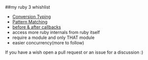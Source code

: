 ##my ruby 3 whishlist

- [Conversion Typing](https://github.com/doodzik/rubysierung)
- [Pattern Matching](https://github.com/doodzik/defp)
- [before & after callbacks](https://github.com/doodzik/CallBaecker)
- access more ruby internals from ruby itself
- require a module and only THAT module
- easier concurrency(more to follow)


If you have a wish open a pull request or an issue for a discussion :)
